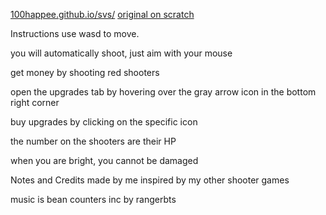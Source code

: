 [100happee.github.io/svs/](https://100happee.github.io/svs/)
[original on scratch](https://scratch.mit.edu/projects/1118824575)


Instructions
use wasd to move.

you will automatically shoot, just aim with your mouse

get money by shooting red shooters

open the upgrades tab by hovering over the gray arrow icon in the bottom right corner

buy upgrades by clicking on the specific icon

the number on the shooters are their HP

when you are bright, you cannot be damaged


Notes and Credits
made by me
inspired by my other shooter games

music is bean counters inc by rangerbts
